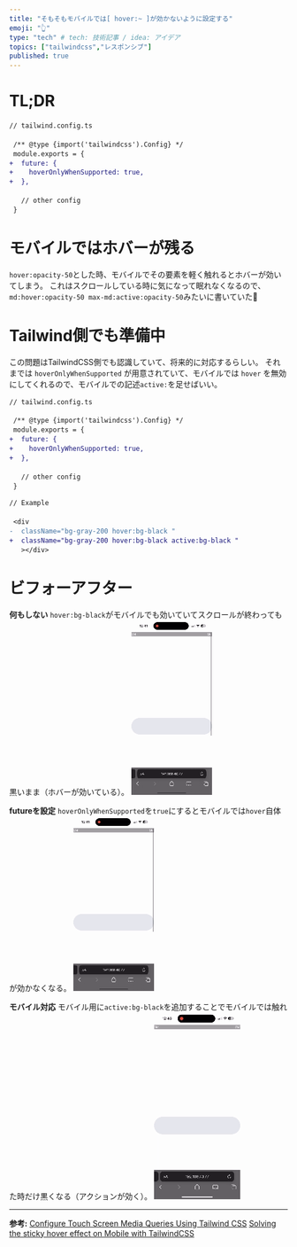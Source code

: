 ```yaml
---
title: "そもそもモバイルでは[ hover:~ ]が効かないように設定する"
emoji: "👆"
type: "tech" # tech: 技術記事 / idea: アイデア
topics: ["tailwindcss","レスポンシブ"]
published: true
---
```


# TL;DR

```diff
// tailwind.config.ts

 /** @type {import('tailwindcss').Config} */
 module.exports = {
+  future: {
+    hoverOnlyWhenSupported: true,
+  },
 
   // other config
 }
```

# モバイルではホバーが残る

`hover:opacity-50`とした時、モバイルでその要素を軽く触れるとホバーが効いてしまう。
これはスクロールしている時に気になって眠れなくなるので、
`md:hover:opacity-50 max-md:active:opacity-50`みたいに書いていた🤮

# Tailwind側でも準備中

この問題はTailwindCSS側でも認識していて、将来的に対応するらしい。
それまでは `hoverOnlyWhenSupported` が用意されていて、モバイルでは `hover` を無効にしてくれるので、モバイルでの記述`active:`を足せばいい。

```diff
// tailwind.config.ts

 /** @type {import('tailwindcss').Config} */
 module.exports = {
+  future: {
+    hoverOnlyWhenSupported: true,
+  },
 
   // other config
 }
```

```diff
// Example

 <div 
-  className="bg-gray-200 hover:bg-black "
+  className="bg-gray-200 hover:bg-black active:bg-black "
   ></div>
```

# ビフォーアフター

**何もしない**
`hover:bg-black`がモバイルでも効いていてスクロールが終わっても黒いまま（ホバーが効いている）。
![hoverあり](/images/tailwind-tips/1/1.gif)

**futureを設定**
`hoverOnlyWhenSupported`を`true`にするとモバイルでは`hover`自体が効かなくなる。
![hoverOnlyWhenSupportedあり](/images/tailwind-tips/1/2.gif)

**モバイル対応**
モバイル用に`active:bg-black`を追加することでモバイルでは触れた時だけ黒くなる（アクションが効く）。
![activeあり](/images/tailwind-tips/1/3.gif)

---
**参考:**
[Configure Touch Screen Media Queries Using Tailwind CSS](https://www.getfishtank.com/blog/tailwind-css-for-touch-screen-media-queries)
[Solving the sticky hover effect on Mobile with TailwindCSS](https://dev.to/truongductri01/solving-the-sticky-hover-effect-on-mobile-with-tailwindcss-i5p)